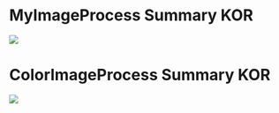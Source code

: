 # MyImageProcess Summary KOR

<img src = "https://github.com/ktan9811/MFC_ImageProcess/assets/86091469/0d2420b1-9765-452d-bbd7-1edcfef2db0d)">


# ColorImageProcess Summary KOR

<img src = "https://github.com/ktan9811/MFC_ImageProcess/assets/86091469/b25a9e5b-d404-47a4-b135-94245af043fe">
